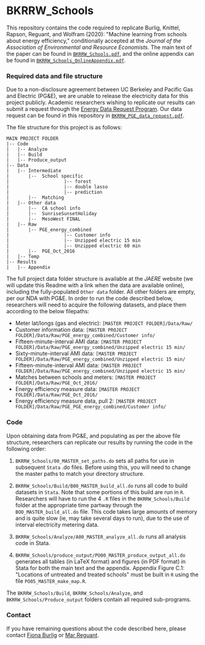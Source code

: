 # BKRRW_Schools
This repository contains the code required to replicate Burlig, Knittel, Rapson, Reguant, and Wolfram (2020): "Machine learning from schools about energy efficiency," conditionally accepted at the _Journal of the Association of Environmental and Resource Economists_. The main text of the paper can be found in [`BKRRW_Schools.pdf`](https://github.com/fburlig/BKRRW_Schools/blob/master/BKRRW_Schools.pdf), and the online appendix can be found in [`BKRRW_Schools_OnlineAppendix.pdf`](https://github.com/fburlig/BKRRW_Schools/blob/master/BKRRW_Schools_OnlineAppendix.pdf).


### Required data and file structure
Due to a non-disclosure agreement between UC Berkeley and Pacific Gas and Electric (PG&E), we are unable to release the electricity data for this project publicly. Academic researchers wishing to replicate our results can submit a request through the [Energy Data Request Program](https://pge-energydatarequest.com/). Our data request can be found in this repository in [`BKRRW_PGE_data_request.pdf`](https://github.com/fburlig/BKRRW_Schools/blob/master/BKRRW_PGE_data_request.pdf).

The file structure for this project is as follows:
```
MAIN PROJECT FOLDER
|-- Code
|   |-- Analyze
|   |-- Build
|   |-- Produce_output
|-- Data
|   |-- Intermediate
|       |--  School specific
|                    |-- forest
|                    |-- double lasso
|                    |-- prediction
|       |--  Matching
|   |-- Other data
|       |--  CA school info
|       |--  SunriseSunsetHoliday
|       |--  MesoWest FINAL
|   |-- Raw
|       |-- PGE_energy_combined
|                    |-- Customer info
|                    |-- Unzipped electric 15 min
|                    |-- Unzipped electric 60 min
|       |--  PGE_Oct_2016
|   |-- Temp
|-- Results
|   |-- Appendix
```

The full project data folder structure is available at the _JAERE_ website (we will update this Readme with a link when the data are available online), including the fully-populated `Other data` folder. All other folders are empty, per our NDA with PG&E. In order to run the code described below, researchers will need to acquire the following datasets, and place them according to the below filepaths:
 - Meter lat/longs (gas and electric): `[MASTER PROJECT FOLDER]/Data/Raw/`
 - Customer information data: `[MASTER PROJECT FOLDER]/Data/Raw/PGE_energy_combined/Customer info/`
 - Fifteen-minute-interval AMI data:  `[MASTER PROJECT FOLDER]/Data/Raw/PGE_energy_combined/Unzipped electric 15 min/`
 - Sixty-minute-interval AMI data:  `[MASTER PROJECT FOLDER]/Data/Raw/PGE_energy_combined/Unzipped electric 15 min/`
 - Fifteen-minute-interval AMI data:  `[MASTER PROJECT FOLDER]/Data/Raw/PGE_energy_combined/Unzipped electric 15 min/`
 - Matches between schools and meters:  `[MASTER PROJECT FOLDER]/Data/Raw/PGE_Oct_2016/`
 - Energy efficiency measure data:  `[MASTER PROJECT FOLDER]/Data/Raw/PGE_Oct_2016/`
 - Energy efficiency measure data, pull 2:  `[MASTER PROJECT FOLDER]/Data/Raw/PGE_PGE_energy_combined/Customer info/`


### Code
Upon obtaining data from PG&E, and populating as per the above file structure, researchers can replicate our results by running the code in the following order:

1) `BKRRW_Schools/00_MASTER_set_paths.do` sets all paths for use in subsequent `Stata` .do files. Before using this, you will need to change the master paths to match your directory structure.

2) `BKRRW_Schools/Build/B00_MASTER_build_all.do` runs all code to build datasets in `Stata`. Note that some portions of this build are run in `R`. Researchers will have to run the 4 `.R` files in the `BKRRW_Schools/Build` folder at the appropriate time partway through the `BOO_MASTER_build_all.do` file. This code takes large amounts of memory and is quite slow (ie, may take several days to run), due to the use of interval electricity metering data.

3) `BKRRW_Schools/Analyze/A00_MASTER_analyze_all.do` runs all analysis code in Stata. 

4) `BKRRW_Schools/produce_output/PO00_MASTER_produce_output_all.do` generates all tables (in LaTeX format) and figures (in PDF format) in Stata for both the main text and the appendix. Appendix Figure C.1: "Locations of untreated and treated schools" must be built in `R` using the file `PO05_MASTER_make_map.R`.

The `BKRRW_Schools/Build`, `BKRRW_Schools/Analyze`, and `BKRRW_Schools/Produce_output` folders contain all required sub-programs. 

### Contact
If you have remaining questions about the code described here, please contact [Fiona Burlig](mailto:burlig@uchicago.edu) or [Mar Reguant](mar.reguant@northwestern.edu).
